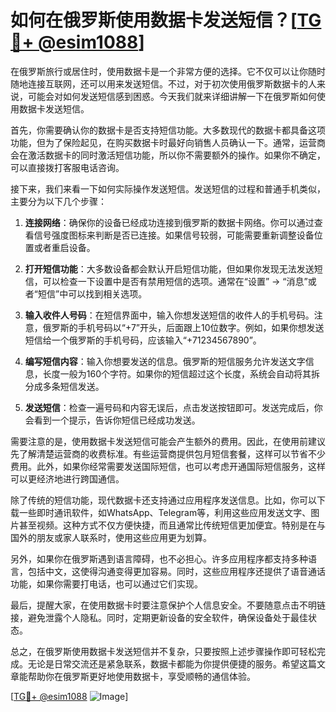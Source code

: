 # 如何在俄罗斯使用数据卡发送短信？[[TG💪+ @esim1088](https://t.me/s/esim1088)]

在俄罗斯旅行或居住时，使用数据卡是一个非常方便的选择。它不仅可以让你随时随地连接互联网，还可以用来发送短信。不过，对于初次使用俄罗斯数据卡的人来说，可能会对如何发送短信感到困惑。今天我们就来详细讲解一下在俄罗斯如何使用数据卡发送短信。

首先，你需要确认你的数据卡是否支持短信功能。大多数现代的数据卡都具备这项功能，但为了保险起见，在购买数据卡时最好向销售人员确认一下。通常，运营商会在激活数据卡的同时激活短信功能，所以你不需要额外的操作。如果你不确定，可以直接拨打客服电话咨询。

接下来，我们来看一下如何实际操作发送短信。发送短信的过程和普通手机类似，主要分为以下几个步骤：

1. **连接网络**：确保你的设备已经成功连接到俄罗斯的数据卡网络。你可以通过查看信号强度图标来判断是否已连接。如果信号较弱，可能需要重新调整设备位置或者重启设备。

2. **打开短信功能**：大多数设备都会默认开启短信功能，但如果你发现无法发送短信，可以检查一下设置中是否有禁用短信的选项。通常在“设置” -> “消息”或者“短信”中可以找到相关选项。

3. **输入收件人号码**：在短信界面中，输入你想发送短信的收件人的手机号码。注意，俄罗斯的手机号码以“+7”开头，后面跟上10位数字。例如，如果你想发送短信给一个俄罗斯的手机号码，应该输入“+71234567890”。

4. **编写短信内容**：输入你想要发送的信息。俄罗斯的短信服务允许发送文字信息，长度一般为160个字符。如果你的短信超过这个长度，系统会自动将其拆分成多条短信发送。

5. **发送短信**：检查一遍号码和内容无误后，点击发送按钮即可。发送完成后，你会看到一个提示，告诉你短信已经成功发送。

需要注意的是，使用数据卡发送短信可能会产生额外的费用。因此，在使用前建议先了解清楚运营商的收费标准。有些运营商提供包月短信套餐，这样可以节省不少费用。此外，如果你经常需要发送国际短信，也可以考虑开通国际短信服务，这样可以更经济地进行跨国通信。

除了传统的短信功能，现代数据卡还支持通过应用程序发送信息。比如，你可以下载一些即时通讯软件，如WhatsApp、Telegram等，利用这些应用发送文字、图片甚至视频。这种方式不仅方便快捷，而且通常比传统短信更加便宜。特别是在与国外的朋友或家人联系时，使用这些应用更为划算。

另外，如果你在俄罗斯遇到语言障碍，也不必担心。许多应用程序都支持多种语言，包括中文，这使得沟通变得更加容易。同时，这些应用程序还提供了语音通话功能，如果你需要打电话，也可以通过它们实现。

最后，提醒大家，在使用数据卡时要注意保护个人信息安全。不要随意点击不明链接，避免泄露个人隐私。同时，定期更新设备的安全软件，确保设备处于最佳状态。

总之，在俄罗斯使用数据卡发送短信并不复杂，只要按照上述步骤操作即可轻松完成。无论是日常交流还是紧急联系，数据卡都能为你提供便捷的服务。希望这篇文章能帮助你在俄罗斯更好地使用数据卡，享受顺畅的通信体验。

[[TG💪+ @esim1088](https://t.me/s/esim1088) ![Image](https://i.postimg.cc/4NQfJmqS/Snipaste-2025-05-13-00-14-12.png)]
